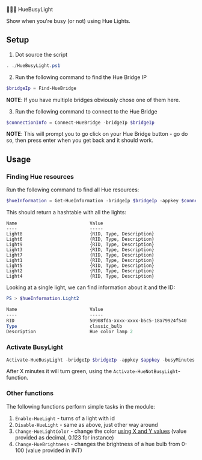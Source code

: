 🚨🚨🚨 HueBusyLight

Show when you're busy (or not) using Hue Lights.

## Setup

1. Dot source the script

```powershell
. ./HueBusyLight.ps1
```

2. Run the following command to find the Hue Bridge IP

```powershell
$bridgeIp = Find-HueBridge
```

**NOTE**: If you have multiple bridges obviously chose one of them here.

3. Run the following command to connect to the Hue Bridge

```powershell
$connectionInfo = Connect-HueBridge -bridgeIp $bridgeIp
```

**NOTE**: This will prompt you to go click on your Hue Bridge button - go do so, then press enter when you get back and it should work.

## Usage

### Finding Hue resources

Run the following command to find all Hue resources:

```powershell
$hueInformation = Get-HueInformation -bridgeIp $bridgeIp -appkey $connectionInfo.Username
```

This should return a hashtable with all the lights:

```
Name                           Value
----                           -----
Light8                         {RID, Type, Description}
Light6                         {RID, Type, Description}
Light9                         {RID, Type, Description}
Light3                         {RID, Type, Description}
Light7                         {RID, Type, Description}
Light1                         {RID, Type, Description}
Light5                         {RID, Type, Description}
Light2                         {RID, Type, Description}
Light4                         {RID, Type, Description}
```

Looking at a single light, we can find information about it and the ID:

```powershell
PS > $hueInformation.Light2

Name                           Value
----                           -----
RID                            50908fda-xxxx-xxxx-b5c5-18a79924f540
Type                           classic_bulb
Description                    Hue color lamp 2
```

### Activate BusyLight

```powershell
Activate-HueBusyLight -bridgeIp $bridgeIp -appkey $appkey -busyMinutes 1 -lightId <RID>
```

After X minutes it will turn green, using the `Activate-HueNotBusyLight`-function.

### Other functions

The following functions perform simple tasks in the module:

1. `Enable-HueLight` - turns of a light with id
2. `Disable-HueLight` - same as above, just other way around
3. `Change-HueLightColor` - change the color [using X and Y values](https://www.enigmaticdevices.com/philips-hue-lights-popular-xy-color-values/) (value provided as decimal, 0.123 for instance)
4. `Change-HueBrightness` - changes the brightness of a hue bulb from 0-100 (value provided in INT)
